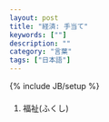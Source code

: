 ```yaml
---
layout: post
title: "経済: 手当て"
keywords: [""]
description: ""
category: "言葉"
tags: ["日本語"]
---
```

{% include JB/setup %}

#### 
1. 福祉(ふくし)
